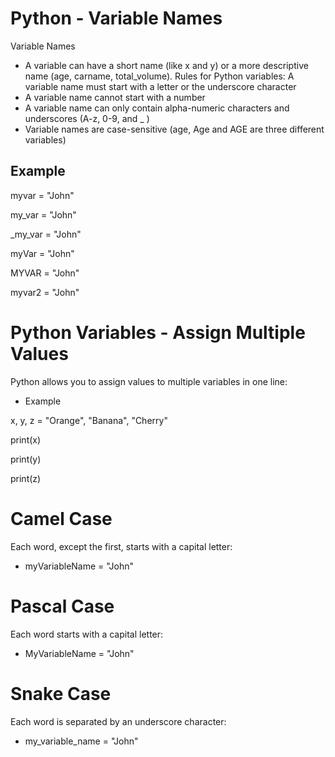 # Python - Variable Names

Variable Names
* A variable can have a short name (like x and y) or a more descriptive name (age, carname, total_volume). Rules for Python variables:
A variable name must start with a letter or the underscore character
* A variable name cannot start with a number
* A variable name can only contain alpha-numeric characters and underscores (A-z, 0-9, and _ )
* Variable names are case-sensitive (age, Age and AGE are three different variables)

## Example 

myvar = "John"

my_var = "John"

_my_var = "John"

myVar = "John"

MYVAR = "John"

myvar2 = "John"


# Python Variables - Assign Multiple Values
Python allows you to assign values to multiple variables in one line:

* Example 

x, y, z = "Orange", "Banana", "Cherry"

print(x)

print(y)

print(z)

 # Camel Case
Each word, except the first, starts with a capital letter:

 * myVariableName = "John"

# Pascal Case
Each word starts with a capital letter:

* MyVariableName = "John"
# Snake Case
Each word is separated by an underscore character:

* my_variable_name = "John"
